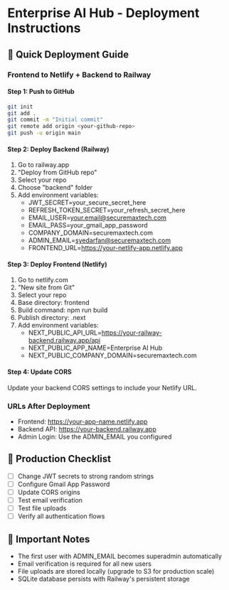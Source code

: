 # Enterprise AI Hub - Deployment Instructions

## 🚀 Quick Deployment Guide

### Frontend to Netlify + Backend to Railway

#### Step 1: Push to GitHub
```bash
git init
git add .
git commit -m "Initial commit"
git remote add origin <your-github-repo>
git push -u origin main
```

#### Step 2: Deploy Backend (Railway)
1. Go to railway.app
2. "Deploy from GitHub repo"
3. Select your repo
4. Choose "backend" folder
5. Add environment variables:
   - JWT_SECRET=your_secure_secret_here
   - REFRESH_TOKEN_SECRET=your_refresh_secret_here
   - EMAIL_USER=your.email@securemaxtech.com
   - EMAIL_PASS=your_gmail_app_password
   - COMPANY_DOMAIN=securemaxtech.com
   - ADMIN_EMAIL=syedarfan@securemaxtech.com
   - FRONTEND_URL=https://your-netlify-app.netlify.app

#### Step 3: Deploy Frontend (Netlify)
1. Go to netlify.com
2. "New site from Git"
3. Select your repo
4. Base directory: frontend
5. Build command: npm run build
6. Publish directory: .next
7. Add environment variables:
   - NEXT_PUBLIC_API_URL=https://your-railway-backend.railway.app/api
   - NEXT_PUBLIC_APP_NAME=Enterprise AI Hub
   - NEXT_PUBLIC_COMPANY_DOMAIN=securemaxtech.com

#### Step 4: Update CORS
Update your backend CORS settings to include your Netlify URL.

### URLs After Deployment
- Frontend: https://your-app-name.netlify.app
- Backend API: https://your-backend.railway.app
- Admin Login: Use the ADMIN_EMAIL you configured

## 🔐 Production Checklist
- [ ] Change JWT secrets to strong random strings
- [ ] Configure Gmail App Password
- [ ] Update CORS origins
- [ ] Test email verification
- [ ] Test file uploads
- [ ] Verify all authentication flows

## 🚨 Important Notes
- The first user with ADMIN_EMAIL becomes superadmin automatically
- Email verification is required for all new users
- File uploads are stored locally (upgrade to S3 for production scale)
- SQLite database persists with Railway's persistent storage
